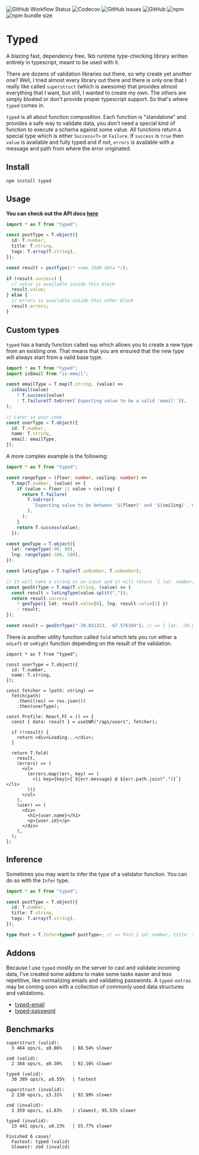 ![GitHub Workflow Status](https://img.shields.io/github/workflow/status/brielov/typed/build-test)
![Codecov](https://img.shields.io/codecov/c/gh/brielov/typed)
![GitHub issues](https://img.shields.io/github/issues/brielov/typed)
![GitHub](https://img.shields.io/github/license/brielov/typed)
![npm](https://img.shields.io/npm/v/typed)
![npm bundle size](https://img.shields.io/bundlephobia/minzip/typed)

# Typed

A blazing fast, dependency free, 1kb runtime type-checking library written entirely in typescript, meant to be used with it.

There are dozens of validation libraries out there, so why create yet another one? Well, I tried almost every library out there and there is only one that I really like called `superstruct` (which is awesome) that provides almost everything that I want, but still, I wanted to create my own. The others are simply bloated or don't provide proper typescript support. So that's where `typed` comes in.

`typed` is all about function composition. Each function is "standalone" and provides a safe way to validate data, you don't need a special kind of function to execute a schema against some value. All functions return a special type which is either `Success<T>` or `Failure`. If `success` is `true` then `value` is available and fully typed and if not, `errors` is available with a message and path from where the error originated.

## Install

```
npm install typed
```

## Usage

**You can check out the API docs [here](https://typed.pages.dev)**

```typescript
import * as T from "typed";

const postType = T.object({
  id: T.number,
  title: T.string,
  tags: T.array(T.string),
});

const result = postType(/* some JSON data */);

if (result.success) {
  // value is available inside this block
  result.value;
} else {
  // errors is available inside this other block
  result.errors;
}
```

## Custom types

`typed` has a handy function called `map` which allows you to create a new type from an existing one. That means that you are ensured that the new type will always start from a valid base type.

```typescript
import * as T from "typed";
import isEmail from "is-email";

const emailType = T.map(T.string, (value) =>
  isEmail(value)
    ? T.success(value)
    : T.failure(T.toError(`Expecting value to be a valid 'email'`)),
);

// Later in your code
const userType = T.object({
  id: T.number,
  name: T.string,
  email: emailType,
});
```

A more complex example is the following:

```typescript
import * as T from "typed";

const rangeType = (floor: number, ceiling: number) =>
  T.map(T.number, (value) => {
    if (value < floor || value > ceiling) {
      return T.failure(
        T.toError(
          `Expecting value to be between '${floor}' and '${ceiling}'. Got '${value}'`,
        ),
      );
    }
    return T.success(value);
  });

const geoType = T.object({
  lat: rangeType(-90, 90),
  lng: rangeType(-180, 180),
});

const latLngType = T.tuple(T.asNumber, T.asNumber);

// It will take a string as an input and it will return `{ lat: number, lng: number }` as an output.
const geoStrType = T.map(T.string, (value) => {
  const result = latLngType(value.split(","));
  return result.success
    ? geoType({ lat: result.value[0], lng: result.value[1] })
    : result;
});

const result = geoStrType("-39.031153, -67.576394"); // => { lat: -39.031153, lng: -67.576394 }
```

There is another utility function called `fold` which lets you run either a `onLeft` or `onRight` function depending on the result of the validation.

```tsx
import * as T from "typed";

const userType = T.object({
  id: T.number,
  name: T.string,
});

const fetcher = (path: string) =>
  fetch(path)
    .then((res) => res.json())
    .then(userType);

const Profile: React.FC = () => {
  const { data: result } = useSWR("/api/users", fetcher);

  if (!result) {
    return <div>Loading...</div>;
  }

  return T.fold(
    result,
    (errors) => (
      <ul>
        {errors.map((err, key) => (
          <li key={key}>{`${err.message} @ ${err.path.join(".")}`}</li>
        ))}
      </ul>
    ),
    (user) => (
      <div>
        <h1>{user.name}</h1>
        <p>{user.id}</p>
      </div>
    ),
  );
};
```

## Inference

Sometimes you may want to infer the type of a validator function. You can do so with the `Infer` type.

```typescript
import * as T from "typed";

const postType = T.object({
  id: T.number,
  title: T.string,
  tags: T.array(T.string),
});

type Post = T.Infer<typeof postType>; // => Post { id: number, title: string, tags: string[] }
```

## Addons

Because I use `typed` mostly on the server to cast and validate incoming data, I've created some addons to make some tasks easier and less repetitive, like normalizing emails and validating passwords. A `typed-extras` may be coming soon with a collection of commonly used data structures and validations.

- [typed-email](https://github.com/brielov/typed-email)
- [typed-password](https://github.com/brielov/typed-password)

## Benchmarks

```
superstruct (valid):
  3 484 ops/s, ±0.86%    | 88.54% slower

zod (valid):
  2 384 ops/s, ±0.30%    | 92.16% slower

typed (valid):
  30 389 ops/s, ±0.55%   | fastest

superstruct (invalid):
  2 130 ops/s, ±3.31%    | 92.99% slower

zod (invalid):
  1 359 ops/s, ±1.83%    | slowest, 95.53% slower

typed (invalid):
  13 441 ops/s, ±0.23%   | 55.77% slower

Finished 6 cases!
  Fastest: typed (valid)
  Slowest: zod (invalid)
```
